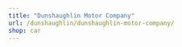 ```yaml
---
title: "Dunshaughlin Motor Company"
url: /dunshaughlin/dunshaughlin-motor-company/
shop: car
---
```

